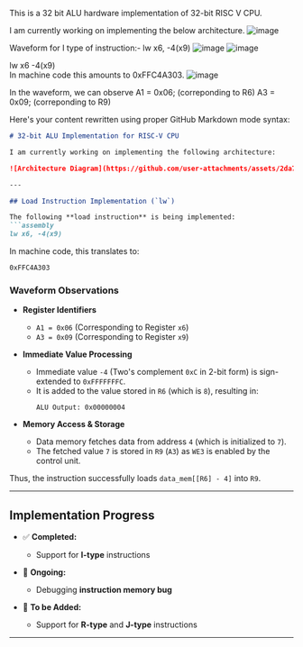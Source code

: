 This is a 32 bit ALU hardware implementation of 32-bit RISC V CPU.


I am currently working on implementing the below architecture.
![image](https://github.com/user-attachments/assets/2da7640a-97ea-4072-9d44-489533863362)


Waveform for I type of instruction:- lw x6, -4(x9)
![image](https://github.com/user-attachments/assets/c855626c-dc37-46c8-a94c-a3b590965419)
![image](https://github.com/user-attachments/assets/8667ff3c-641f-4d2f-bee5-cf5def47061b)



lw x6 -4(x9)  
In machine code this amounts to 0xFFC4A303.
![image](https://github.com/user-attachments/assets/f863663f-198b-4819-a23f-6d51e8bcee37)

In the waveform, we can observe 
A1 = 0x06; (correponding to R6)
A3 = 0x09; (correponding to R9)

 
  <!--  immediate value = -4 (0xC(2 bit comp) ) is  sign xtended to  0xFFFFFFFC.
  It is then added to the value stored at R6(register 6) = 8, we get the addition result from the ALU as x00000004.
  then data mem fetches the data at at data_memory location 4 which is initialized to 7 in this case and then it is stored in register A3 (here R9). WE3 in enabled from control_unit and value 7 is stored at R9. Tak accomplished. Vlaue at data_mem[[R6] -4] is  stored at [R9]  -->

Here's your content rewritten using proper GitHub Markdown mode syntax:  

```markdown
# 32-bit ALU Implementation for RISC-V CPU

I am currently working on implementing the following architecture:  

![Architecture Diagram](https://github.com/user-attachments/assets/2da7640a-97ea-4072-9d44-489533863362)

---

## Load Instruction Implementation (`lw`)

The following **load instruction** is being implemented:  
```assembly
lw x6, -4(x9)
```
In machine code, this translates to:  
```plaintext
0xFFC4A303
```

### Waveform Observations  

- **Register Identifiers**  
  - `A1 = 0x06` (Corresponding to Register `x6`)
  - `A3 = 0x09` (Corresponding to Register `x9`)  

- **Immediate Value Processing**  
  - Immediate value `-4` (Two's complement `0xC` in 2-bit form) is sign-extended to `0xFFFFFFFC`.
  - It is added to the value stored in `R6` (which is `8`), resulting in:
    ```plaintext
    ALU Output: 0x00000004
    ```
    
- **Memory Access & Storage**  
  - Data memory fetches data from address `4` (which is initialized to `7`).
  - The fetched value `7` is stored in `R9` (`A3`) as `WE3` is enabled by the control unit.

Thus, the instruction successfully loads `data_mem[[R6] - 4]` into `R9`.

---

## Implementation Progress  

- ✅ **Completed:**  
  - Support for **I-type** instructions  

- 🔧 **Ongoing:**  
  - Debugging **instruction memory bug**  

- 🚀 **To be Added:**  
  - Support for **R-type** and **J-type** instructions  

---
